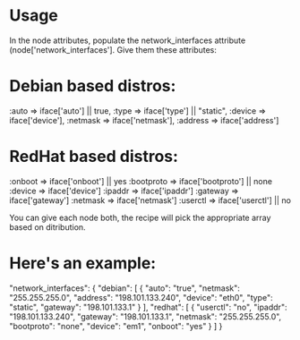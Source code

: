 Usage
=====

In the node attributes, populate the network_interfaces attribute (node['network_interfaces']. Give them these attributes:

Debian based distros:
=====================

:auto => iface['auto'] || true,
:type => iface['type'] || "static",
:device => iface['device'],
:netmask => iface['netmask'],
:address => iface['address']


RedHat based distros:
=====================

:onboot => iface['onboot'] || yes
:bootproto => iface['bootproto'] || none
:device => iface['device']
:ipaddr => iface['ipaddr']
:gateway => iface['gateway']
:netmask => iface['netmask']
:userctl => iface['userctl'] || no


You can give each node both, the recipe will pick the appropriate array based on ditribution.

Here's an example:
==================

"network_interfaces": {
    "debian": [
        {
            "auto": "true", 
            "netmask": "255.255.255.0", 
            "address": "198.101.133.240", 
            "device": "eth0", 
            "type": "static", 
            "gateway": "198.101.133.1"
        }
    ], 
    "redhat": [
        {
            "userctl": "no", 
            "ipaddr": "198.101.133.240", 
            "gateway": "198.101.133.1", 
            "netmask": "255.255.255.0", 
            "bootproto": "none", 
            "device": "em1", 
            "onboot": "yes"
        }
    ]
}
